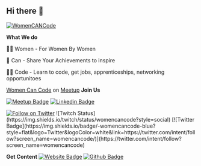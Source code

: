 ## Hi there 👋
[![WomenCANCode](https://pbs.twimg.com/profile_banners/1043888311713058816/1606319233/1500x500)](https://github.com/womencancode)


**What We do**

🙋‍♀️ Women - For Women By Women

🌈 Can - Share Your Achievements to inspire

👩‍💻 Code - Learn to code, get jobs, apprenticeships, networking opportunitoes



[Women Can Code](https://womencancode.com) on [Meetup](https://meetup.com/womencancode)
**Join Us**

[![Meetup Badge](https://img.shields.io/badge/-womencancode-red?style=flat&logo=Meetup&logoColor=white&link=https://www.meetup.com/womencancode/)](https://www.meetup.com/womencancode) [![Linkedin Badge](https://img.shields.io/badge/-womencancode-blue?style=flat&logo=Linkedin&logoColor=white&link=https://www.linkedin.com/company/womencancode/)](https://www.linkedin.com/company/womencancode) 

<a href="https://twitter.com/intent/follow?screen_name=womencancode">
        <img src="https://img.shields.io/twitter/follow/womencancode?style=social&logo=twitter"
            alt="Follow on Twitter"></a>
![Twitch Status](https://img.shields.io/twitch/status/womencancode?style=social)
[![Twitter Badge](https://img.shields.io/badge/-womencancode-blue?style=flat&logo=Twitter&logoColor=white&link=https://twitter.com/intent/follow?screen_name=womencancode/)](https://twitter.com/intent/follow?screen_name=womencancode)

**Get Content**
[![Website Badge](https://img.shields.io/badge/-womencancode-green?style=flat&logo=Website&logoColor=white&link=https://www.womencancode.com/)](https://www.womencancode.com)
 [![Github Badge](https://img.shields.io/badge/-womencancode-black?style=flat&logo=Github&logoColor=white&link=https://www.github.com/womencancode)](https://www.github.com/womencancode)

